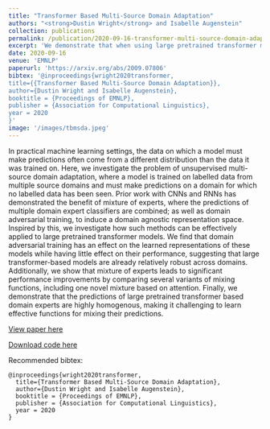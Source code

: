 ```yaml
---
title: "Transformer Based Multi-Source Domain Adaptation"
authors: "<strong>Dustin Wright</strong> and Isabelle Augenstein"
collection: publications
permalink: /publication/2020-09-16-transformer-multi-source-domain-adaptation
excerpt: 'We demonstrate that when using large pretrained transformer models, mixture of experts methods can lead to significant gains in domain adaptation settings while domain adversarial training does not. We provide evidence that such models are relatively robust across domains, making homogenous predictions despite being fine-tuned on different domains.'
date: 2020-09-16
venue: 'EMNLP'
paperurl: 'https://arxiv.org/abs/2009.07806'
bibtex: '@inproceedings{wright2020transformer,
title={{Transformer Based Multi-Source Domain Adaptation}},
author={Dustin Wright and Isabelle Augenstein},
booktitle = {Proceedings of EMNLP},
publisher = {Association for Computational Linguistics},
year = 2020
}'
image: '/images/tbmsda.jpeg'
---
```

In practical machine learning settings, the data on which a model must make predictions often come from a different distribution than the data it was trained on. Here, we investigate the problem of unsupervised multi-source domain adaptation, where a model is trained on labelled data from multiple source domains and must make predictions on a domain for which no labelled data has been seen. Prior work with CNNs and RNNs has demonstrated the benefit of mixture of experts, where the predictions of multiple domain expert classifiers are combined; as well as domain adversarial training, to induce a domain agnostic representation space. Inspired by this, we investigate how such methods can be effectively applied to large pretrained transformer models. We find that domain adversarial training has an effect on the learned representations of these models while having little effect on their performance, suggesting that large transformer-based models are already relatively robust across domains. Additionally, we show that mixture of experts leads to significant performance improvements by comparing several variants of mixing functions, including one novel mixture based on attention. Finally, we demonstrate that the predictions of large pretrained transformer based domain experts are highly homogenous, making it challenging to learn effective functions for mixing their predictions.

[View paper here](https://www.aclweb.org/anthology/2020.emnlp-main.639.pdf)

[Download code here](https://github.com/copenlu/xformer-multi-source-domain-adaptation)

Recommended bibtex: 

```
@inproceedings{wright2020transformer,
  title={Transformer Based Multi-Source Domain Adaptation},
  author={Dustin Wright and Isabelle Augenstein},
  booktitle = {Proceedings of EMNLP},
  publisher = {Association for Computational Linguistics},
  year = 2020
}
```
